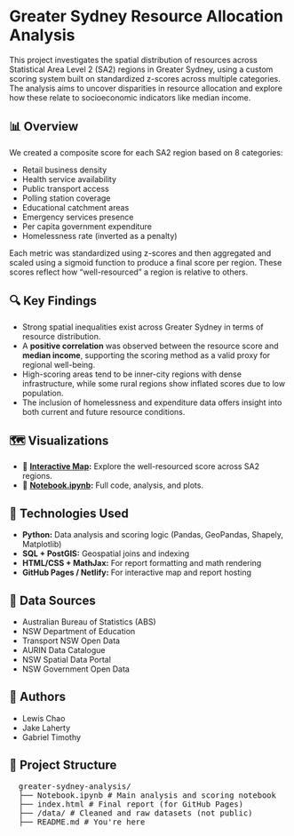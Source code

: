 # Greater Sydney Resource Allocation Analysis

This project investigates the spatial distribution of resources across Statistical Area Level 2 (SA2) regions in Greater Sydney, using a custom scoring system built on standardized z-scores across multiple categories. The analysis aims to uncover disparities in resource allocation and explore how these relate to socioeconomic indicators like median income.

## 📊 Overview

We created a composite score for each SA2 region based on 8 categories:

- Retail business density
- Health service availability
- Public transport access
- Polling station coverage
- Educational catchment areas
- Emergency services presence
- Per capita government expenditure
- Homelessness rate (inverted as a penalty)

Each metric was standardized using z-scores and then aggregated and scaled using a sigmoid function to produce a final score per region. These scores reflect how “well-resourced” a region is relative to others.

## 🔍 Key Findings

- Strong spatial inequalities exist across Greater Sydney in terms of resource distribution.
- A **positive correlation** was observed between the resource score and **median income**, supporting the scoring method as a valid proxy for regional well-being.
- High-scoring areas tend to be inner-city regions with dense infrastructure, while some rural regions show inflated scores due to low population.
- The inclusion of homelessness and expenditure data offers insight into both current and future resource conditions.

## 🗺️ Visualizations

- 📌 **[Interactive Map](https://sydney-map.netlify.app/):** Explore the well-resourced score across SA2 regions.
- 🧮 **[Notebook.ipynb](https://github.com/lewiseng/greater-sydney-analysis/blob/main/Notebook.ipynb):** Full code, analysis, and plots.

## 🧰 Technologies Used

- **Python:** Data analysis and scoring logic (Pandas, GeoPandas, Shapely, Matplotlib)
- **SQL + PostGIS:** Geospatial joins and indexing
- **HTML/CSS + MathJax:** For report formatting and math rendering
- **GitHub Pages / Netlify:** For interactive map and report hosting

## 🧾 Data Sources

- Australian Bureau of Statistics (ABS)
- NSW Department of Education
- Transport NSW Open Data
- AURIN Data Catalogue
- NSW Spatial Data Portal
- NSW Government Open Data

## 👥 Authors

- Lewis Chao  
- Jake Laherty  
- Gabriel Timothy

## 📂 Project Structure
<pre>
  greater-sydney-analysis/ 
  ├── Notebook.ipynb # Main analysis and scoring notebook 
  ├── index.html # Final report (for GitHub Pages) 
  ├── /data/ # Cleaned and raw datasets (not public) 
  ├── README.md # You're here </pre>
